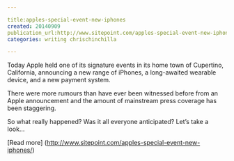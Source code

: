 ```yaml
---

title:apples-special-event-new-iphones
created: 20140909
publication_url:http://www.sitepoint.com/apples-special-event-new-iphones/
categories: writing chrischinchilla

---
```


Today Apple held one of its signature events in its home town of Cupertino, California, announcing a new range of iPhones, a long-awaited wearable device, and a new payment system.

There were more rumours than have ever been witnessed before from an Apple announcement and the amount of mainstream press coverage has been staggering.

So what really happened? Was it all everyone anticipated? Let’s take a look…

[Read more] (http://www.sitepoint.com/apples-special-event-new-iphones/)
